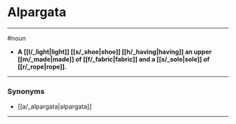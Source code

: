 # Alpargata
---
#noun
- **A [[l/_light|light]] [[s/_shoe|shoe]] [[h/_having|having]] an upper [[m/_made|made]] of [[f/_fabric|fabric]] and a [[s/_sole|sole]] of [[r/_rope|rope]].**
---
### Synonyms
- [[a/_alpargata|alpargata]]
---
